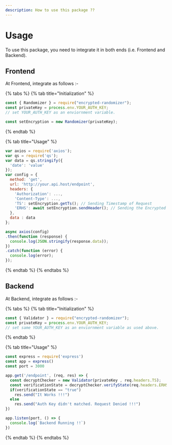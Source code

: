 ```yaml
---
description: How to use this package ??
---
```


# Usage

To use this package, you need to integrate it in both ends \(i.e. Frontend and Backend\).

## Frontend

At Frontend, integrate as follows :-

{% tabs %}
{% tab title="Initialization" %}
```javascript
const { Randomizer } = require("encrypted-randomizer");
const privateKey = process.env.YOUR_AUTH_KEY;
// set YOUR_AUTH_KEY as an enviornment variable.

const setEncryption = new Randomizer(privateKey);
```
{% endtab %}

{% tab title="Usage" %}
```javascript
var axios = require('axios');
var qs = require('qs');
var data = qs.stringify({
  'date': 'value' 
});
var config = {
  method: 'get',
  url: 'http://your.api.host/endpoint',
  headers: { 
    'Authorization': ..., 
    'Content-Type': ...,
    'TS': setEncryption.getTs(); // Sending Timestamp of Request
    'ERHS': await setEncryption.sendHeader(); // Sending the Encrypted Token Headers
  },
  data : data
};

async axios(config)
.then(function (response) {
  console.log(JSON.stringify(response.data));
})
.catch(function (error) {
  console.log(error);
});
```
{% endtab %}
{% endtabs %}

## Backend

At Backend, integrate as follows :-

{% tabs %}
{% tab title="Initialization" %}
```javascript
const { Validator } = require("encrypted-randomizer");
const privateKey = process.env.YOUR_AUTH_KEY;
// set same YOUR_AUTH_KEY as an enviornment variable as used above.
```
{% endtab %}

{% tab title="Usage" %}
```javascript
const express = require('express')
const app = express()
const port = 3000

app.get('/endpoint', (req, res) => {
  const decryptChecker = new Validator(privateKey , req.headers.TS);
  const verificationState = decryptChecker.verifyState(req.headers.ERHS)
  if(verificationState == "true")
    res.send("It Works !!!")
  else
    res.send("Auth Key didn't matched. Request Denied !!!")
})

app.listen(port, () => {
  console.log(`Backend Running !!`)
})
```
{% endtab %}
{% endtabs %}

